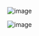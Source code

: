 ![image](https://github.com/ditclay/DemoEkzamen/assets/59621706/91fee2f6-5d2e-41f8-b962-e3312d429c6d)


![image](https://github.com/ditclay/DemoEkzamen/assets/59621706/6c288283-965d-4c00-90a0-968c1232c8e1)

